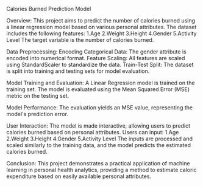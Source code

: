 Calories Burned Prediction Model

Overview:
This project aims to predict the number of calories burned using a linear regression model based on various personal attributes. The dataset includes the following features:
1.Age
2.Weight
3.Height
4.Gender
5.Activity Level
The target variable is the number of calories burned.

Data Preprocessing:
Encoding Categorical Data: The gender attribute is encoded into numerical format.
Feature Scaling: All features are scaled using StandardScaler to standardize the data.
Train-Test Split: The dataset is split into training and testing sets for model evaluation.

Model Training and Evaluation:
A Linear Regression model is trained on the training set.
The model is evaluated using the Mean Squared Error (MSE) metric on the testing set.

Model Performance:
The evaluation yields an MSE value, representing the model's prediction error.

User Interaction:
The model is made interactive, allowing users to predict calories burned based on personal attributes. Users can input:
1.Age
2.Weight
3.Height
4.Gender
5.Activity Level
The inputs are processed and scaled similarly to the training data, and the model predicts the estimated calories burned.

Conclusion:
This project demonstrates a practical application of machine learning in personal health analytics, providing a method to estimate caloric expenditure based on easily available personal attributes.
